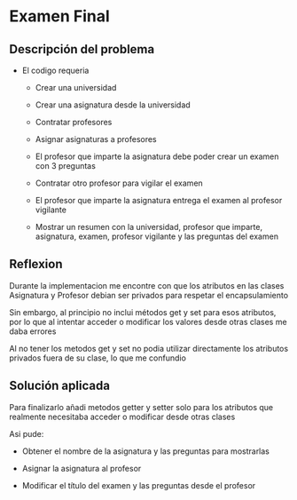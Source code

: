# Examen Final 

## Descripción del problema

- El codigo requeria

    - Crear una universidad

    - Crear una asignatura desde la universidad

    - Contratar profesores

    - Asignar asignaturas a profesores

    - El profesor que imparte la asignatura debe poder crear un examen con 3 preguntas

    - Contratar otro profesor para vigilar el examen

    - El profesor que imparte la asignatura entrega el examen al profesor vigilante

    - Mostrar un resumen con la universidad, profesor que imparte, asignatura, examen, profesor vigilante y las preguntas del examen

## Reflexion

Durante la implementacion me encontre con que los atributos en las clases Asignatura y Profesor debian ser privados para respetar el encapsulamiento

Sin embargo, al principio no inclui métodos get y set para esos atributos, por lo que al intentar acceder o modificar los valores desde otras clases me daba errores

Al no tener los metodos get y set no podia utilizar directamente los atributos privados fuera de su clase, lo que me confundio

## Solución aplicada

Para finalizarlo añadi metodos getter y setter solo para los atributos que realmente necesitaba acceder o modificar desde otras clases

Asi pude:

- Obtener el nombre de la asignatura y las preguntas para mostrarlas

- Asignar la asignatura al profesor

- Modificar el título del examen y las preguntas desde el profesor

